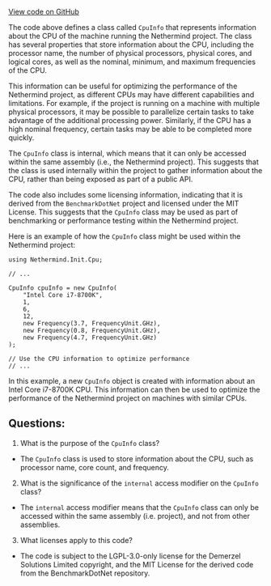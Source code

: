 [View code on GitHub](https://github.com/NethermindEth/nethermind/src/Nethermind/Nethermind.Init/Cpu/CpuInfo.cs)

The code above defines a class called `CpuInfo` that represents information about the CPU of the machine running the Nethermind project. The class has several properties that store information about the CPU, including the processor name, the number of physical processors, physical cores, and logical cores, as well as the nominal, minimum, and maximum frequencies of the CPU.

This information can be useful for optimizing the performance of the Nethermind project, as different CPUs may have different capabilities and limitations. For example, if the project is running on a machine with multiple physical processors, it may be possible to parallelize certain tasks to take advantage of the additional processing power. Similarly, if the CPU has a high nominal frequency, certain tasks may be able to be completed more quickly.

The `CpuInfo` class is internal, which means that it can only be accessed within the same assembly (i.e., the Nethermind project). This suggests that the class is used internally within the project to gather information about the CPU, rather than being exposed as part of a public API.

The code also includes some licensing information, indicating that it is derived from the `BenchmarkDotNet` project and licensed under the MIT License. This suggests that the `CpuInfo` class may be used as part of benchmarking or performance testing within the Nethermind project.

Here is an example of how the `CpuInfo` class might be used within the Nethermind project:

```
using Nethermind.Init.Cpu;

// ...

CpuInfo cpuInfo = new CpuInfo(
    "Intel Core i7-8700K",
    1,
    6,
    12,
    new Frequency(3.7, FrequencyUnit.GHz),
    new Frequency(0.8, FrequencyUnit.GHz),
    new Frequency(4.7, FrequencyUnit.GHz)
);

// Use the CPU information to optimize performance
// ...
```

In this example, a new `CpuInfo` object is created with information about an Intel Core i7-8700K CPU. This information can then be used to optimize the performance of the Nethermind project on machines with similar CPUs.
## Questions: 
 1. What is the purpose of the `CpuInfo` class?
- The `CpuInfo` class is used to store information about the CPU, such as processor name, core count, and frequency.

2. What is the significance of the `internal` access modifier on the `CpuInfo` class?
- The `internal` access modifier means that the `CpuInfo` class can only be accessed within the same assembly (i.e. project), and not from other assemblies.

3. What licenses apply to this code?
- The code is subject to the LGPL-3.0-only license for the Demerzel Solutions Limited copyright, and the MIT License for the derived code from the BenchmarkDotNet repository.